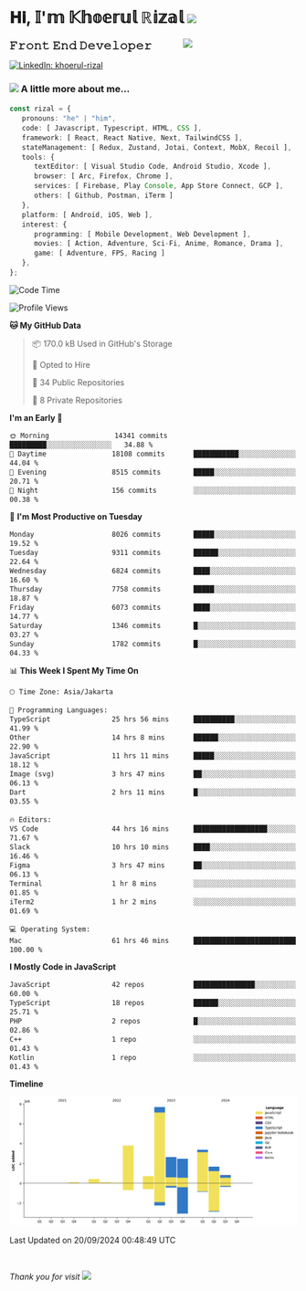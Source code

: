 <h1> 𝐇𝐢, 𝕀'𝕞 𝕂𝕙𝕠𝕖𝕣𝕦𝕝 ℝ𝕚𝕫𝕒𝕝 <img src="https://media.giphy.com/media/mGcNjsfWAjY5AEZNw6/giphy.gif" width="50"></h1>
<img align='right' src="https://media.giphy.com/media/v1.Y2lkPTc5MGI3NjExOWI2ajR2NGJubzBsZHFuaHMwajRrcDNsNXJwOG8yb3F0NjhkNXF4OSZlcD12MV9pbnRlcm5hbF9naWZfYnlfaWQmY3Q9cw/fkZukR450RQ1qnGaq9/giphy.gif" width="200">
<strong style="font-size:20px;">𝙵𝚛𝚘𝚗𝚝 𝙴𝚗𝚍 𝙳𝚎𝚟𝚎𝚕𝚘𝚙𝚎𝚛</strong>
</p></em>

[![LinkedIn: khoerul-rizal](https://img.shields.io/badge/khoerul--rizal-blue?style=flat-square&logo=Linkedin&logoColor=white&link=https://www.linkedin.com/in/khoerul-rizal/)](https://www.linkedin.com/in/khoerul-rizal/)

### <img src="https://media.giphy.com/media/VgCDAzcKvsR6OM0uWg/giphy.gif" width="50"> A little more about me...

```typescript
const rizal = {
   pronouns: "he" | "him",
   code: [ Javascript, Typescript, HTML, CSS ],
   framework: [ React, React Native, Next, TailwindCSS ],
   stateManagement: [ Redux, Zustand, Jotai, Context, MobX, Recoil ],
   tools: {
      textEditor: [ Visual Studio Code, Android Studio, Xcode ],
      browser: [ Arc, Firefox, Chrome ],
      services: [ Firebase, Play Console, App Store Connect, GCP ],
      others: [ Github, Postman, iTerm ]
   },
   platform: [ Android, iOS, Web ],
   interest: {
      programming: [ Mobile Development, Web Development ],
      movies: [ Action, Adventure, Sci-Fi, Anime, Romance, Drama ],
      game: [ Adventure, FPS, Racing ]
   },
};
```

<!--START_SECTION:waka-->
![Code Time](http://img.shields.io/badge/Code%20Time-1%2C110%20hrs%2055%20mins-blue)

![Profile Views](http://img.shields.io/badge/Profile%20Views-0-blue)

**🐱 My GitHub Data** 

> 📦 170.0 kB Used in GitHub's Storage 
 > 
> 💼 Opted to Hire
 > 
> 📜 34 Public Repositories 
 > 
> 🔑 8 Private Repositories 
 > 
**I'm an Early 🐤** 

```text
🌞 Morning                14341 commits       █████████░░░░░░░░░░░░░░░░   34.88 % 
🌆 Daytime                18108 commits       ███████████░░░░░░░░░░░░░░   44.04 % 
🌃 Evening                8515 commits        █████░░░░░░░░░░░░░░░░░░░░   20.71 % 
🌙 Night                  156 commits         ░░░░░░░░░░░░░░░░░░░░░░░░░   00.38 % 
```
📅 **I'm Most Productive on Tuesday** 

```text
Monday                   8026 commits        █████░░░░░░░░░░░░░░░░░░░░   19.52 % 
Tuesday                  9311 commits        ██████░░░░░░░░░░░░░░░░░░░   22.64 % 
Wednesday                6824 commits        ████░░░░░░░░░░░░░░░░░░░░░   16.60 % 
Thursday                 7758 commits        █████░░░░░░░░░░░░░░░░░░░░   18.87 % 
Friday                   6073 commits        ████░░░░░░░░░░░░░░░░░░░░░   14.77 % 
Saturday                 1346 commits        █░░░░░░░░░░░░░░░░░░░░░░░░   03.27 % 
Sunday                   1782 commits        █░░░░░░░░░░░░░░░░░░░░░░░░   04.33 % 
```


📊 **This Week I Spent My Time On** 

```text
🕑︎ Time Zone: Asia/Jakarta

💬 Programming Languages: 
TypeScript               25 hrs 56 mins      ██████████░░░░░░░░░░░░░░░   41.99 % 
Other                    14 hrs 8 mins       ██████░░░░░░░░░░░░░░░░░░░   22.90 % 
JavaScript               11 hrs 11 mins      █████░░░░░░░░░░░░░░░░░░░░   18.12 % 
Image (svg)              3 hrs 47 mins       ██░░░░░░░░░░░░░░░░░░░░░░░   06.13 % 
Dart                     2 hrs 11 mins       █░░░░░░░░░░░░░░░░░░░░░░░░   03.55 % 

🔥 Editors: 
VS Code                  44 hrs 16 mins      ██████████████████░░░░░░░   71.67 % 
Slack                    10 hrs 10 mins      ████░░░░░░░░░░░░░░░░░░░░░   16.46 % 
Figma                    3 hrs 47 mins       ██░░░░░░░░░░░░░░░░░░░░░░░   06.13 % 
Terminal                 1 hr 8 mins         ░░░░░░░░░░░░░░░░░░░░░░░░░   01.85 % 
iTerm2                   1 hr 2 mins         ░░░░░░░░░░░░░░░░░░░░░░░░░   01.69 % 

💻 Operating System: 
Mac                      61 hrs 46 mins      █████████████████████████   100.00 % 
```

**I Mostly Code in JavaScript** 

```text
JavaScript               42 repos            ███████████████░░░░░░░░░░   60.00 % 
TypeScript               18 repos            ██████░░░░░░░░░░░░░░░░░░░   25.71 % 
PHP                      2 repos             █░░░░░░░░░░░░░░░░░░░░░░░░   02.86 % 
C++                      1 repo              ░░░░░░░░░░░░░░░░░░░░░░░░░   01.43 % 
Kotlin                   1 repo              ░░░░░░░░░░░░░░░░░░░░░░░░░   01.43 % 
```



**Timeline**

![Lines of Code chart](https://raw.githubusercontent.com/khoerulrizal/khoerulrizal/main/assets/bar_graph.png)


 Last Updated on 20/09/2024 00:48:49 UTC
<!--END_SECTION:waka-->
</details>
<br/>

<em>Thank you for visit</em> <img src="https://media.giphy.com/media/v1.Y2lkPTc5MGI3NjExcHdvNm1qZWtjaGw0ZjdwM3Z3NnY2dHlueTVuODBta2FiY20wM2YybSZlcD12MV9pbnRlcm5hbF9naWZfYnlfaWQmY3Q9cw/tV25tpdKqdFa9x81k2/giphy.gif" width="40">
